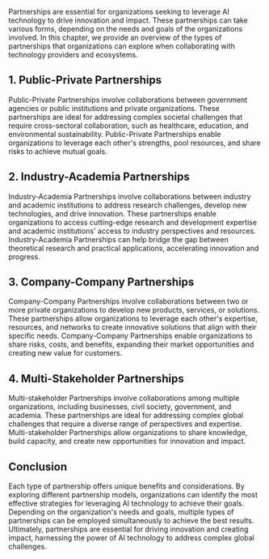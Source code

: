 
Partnerships are essential for organizations seeking to leverage AI technology to drive innovation and impact. These partnerships can take various forms, depending on the needs and goals of the organizations involved. In this chapter, we provide an overview of the types of partnerships that organizations can explore when collaborating with technology providers and ecosystems.

1\. Public-Private Partnerships
------------------------------

Public-Private Partnerships involve collaborations between government agencies or public institutions and private organizations. These partnerships are ideal for addressing complex societal challenges that require cross-sectoral collaboration, such as healthcare, education, and environmental sustainability. Public-Private Partnerships enable organizations to leverage each other's strengths, pool resources, and share risks to achieve mutual goals.

2\. Industry-Academia Partnerships
---------------------------------

Industry-Academia Partnerships involve collaborations between industry and academic institutions to address research challenges, develop new technologies, and drive innovation. These partnerships enable organizations to access cutting-edge research and development expertise and academic institutions' access to industry perspectives and resources. Industry-Academia Partnerships can help bridge the gap between theoretical research and practical applications, accelerating innovation and progress.

3\. Company-Company Partnerships
-------------------------------

Company-Company Partnerships involve collaborations between two or more private organizations to develop new products, services, or solutions. These partnerships allow organizations to leverage each other's expertise, resources, and networks to create innovative solutions that align with their specific needs. Company-Company Partnerships enable organizations to share risks, costs, and benefits, expanding their market opportunities and creating new value for customers.

4\. Multi-Stakeholder Partnerships
---------------------------------

Multi-stakeholder Partnerships involve collaborations among multiple organizations, including businesses, civil society, government, and academia. These partnerships are ideal for addressing complex global challenges that require a diverse range of perspectives and expertise. Multi-stakeholder Partnerships allow organizations to share knowledge, build capacity, and create new opportunities for innovation and impact.

Conclusion
----------

Each type of partnership offers unique benefits and considerations. By exploring different partnership models, organizations can identify the most effective strategies for leveraging AI technology to achieve their goals. Depending on the organization's needs and goals, multiple types of partnerships can be employed simultaneously to achieve the best results. Ultimately, partnerships are essential for driving innovation and creating impact, harnessing the power of AI technology to address complex global challenges.
